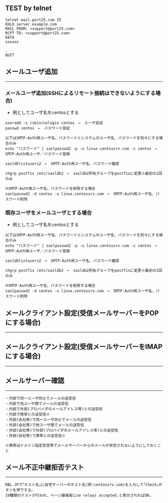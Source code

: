## TEST by telnet
```
telnet mail.port25.com 25
EHLO server.example.com
MAIL FROM: <support@port25.com>
RCPT TO: <support@port25.com>
DATA
xxxxxx

.
QUIT
```

## メールユーザ追加
------------------------------------------------------------------------

### メールユーザ追加(SSHによるリモート接続はできないようにする場合)
* 例としてユーザ名をcentosとする
```
useradd -s /sbin/nologin centos　←　ユーザ追加
passwd centos　←　パスワード設定

以下はSMTP-Auth用ユーザ名、パスワードとシステムのユーザ名、パスワードを別々にする場合のみ
echo "パスワード" | saslpasswd2 -p -u linux.centossrv.com -c centos　←　SMTP-Auth用ユーザ／パスワード登録

sasldblistusers2　←　SMTP-Auth用ユーザ名、パスワード確認

chgrp postfix /etc/sasldb2　←　sasldb2所有グループをpostfixに変更※最初の1回のみ

※SMTP-Auth用ユーザ名、パスワードを削除する場合
saslpasswd2 -d centos -u linux.centossrv.com　←　SMTP-Auth用ユーザ名、パスワード削除
```

### 既存ユーザをメールユーザとする場合
* 例としてユーザ名をcentosとする
```
以下はSMTP-Auth用ユーザ名、パスワードとシステムのユーザ名、パスワードを別々にする場合のみ
echo "パスワード" | saslpasswd2 -p -u linux.centossrv.com -c centos　←　SMTP-Auth用ユーザ／パスワード登録

sasldblistusers2　←　SMTP-Auth用ユーザ名、パスワード確認

chgrp postfix /etc/sasldb2　←　sasldb2所有グループをpostfixに変更※最初の1回のみ

※SMTP-Auth用ユーザ名、パスワードを削除する場合
saslpasswd2 -d centos -u linux.centossrv.com　←　SMTP-Auth用ユーザ名、パスワード削除
```


## メールクライアント設定(受信メールサーバーをPOPにする場合)
----------------------------------------------------------------------------------------------


## メールクライアント設定(受信メールサーバーをIMAPにする場合)
----------------------------------------------------------------------------------------------


## メールサーバー確認
----------------------------------------------------------------------------------------------
```
・内部で同一ユーザ同士でメールの送受信
・内部で他ユーザ間でメールの送受信
・内部で外部(プロバイダのメールアドレス等)との送受信
・内部で携帯との送受信※
・外部(会社等)で同一ユーザ同士でメールの送受信
・外部(会社等)で他ユーザ間でメールの送受信
・外部(会社等)で外部(プロバイダのメールアドレス等)との送受信
・外部(会社等)で携帯との送受信※

※携帯はドメイン指定受信等でメールサーバーからのメールが拒否されないようにしておくこと
```

## メール不正中継拒否テスト
----------------------------------------------------------------------------------------------
```
RBL.JPで｢ホスト名｣に自宅サーバーのホスト名(例:centossrv.com)を入力して｢Check｣ボタンを押下する。
19種類のテストが行われ、ページ最後尾にno relays accepted.と表示されればOK。
```
